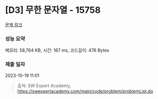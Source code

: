 # [D3] 무한 문자열 - 15758 

[문제 링크](https://swexpertacademy.com/main/code/problem/problemDetail.do?contestProbId=AYP5JmsqcngDFATW) 

### 성능 요약

메모리: 58,764 KB, 시간: 167 ms, 코드길이: 476 Bytes

### 제출 일자

2023-10-19 11:01



> 출처: SW Expert Academy, https://swexpertacademy.com/main/code/problem/problemList.do